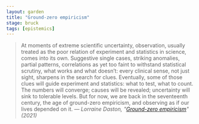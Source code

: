 ```yaml
---
layout: garden
title: "Ground-zero empiricism"
stage: bruck
tags: [epistemics]
---
```


> At moments of extreme scientific uncertainty, observation, usually treated as the poor relation of experiment and statistics in science, comes into its own. Suggestive single cases, striking anomalies, partial patterns, correlations as yet too faint to withstand statistical scrutiny, what works and what doesn’t: every clinical sense, not just sight, sharpens in the search for clues. Eventually, some of those clues will guide experiment and statistics: what to test, what to count. The numbers will converge; causes will be revealed; uncertainty will sink to tolerable levels. But for now, we are back in the seventeenth century, the age of ground-zero empiricism, and observing as if our lives depended on it.
<cite>— Lorraine Daston, "[Ground-zero empiricism](https://doi.org/10.1086/711436)" (2021)</cite>